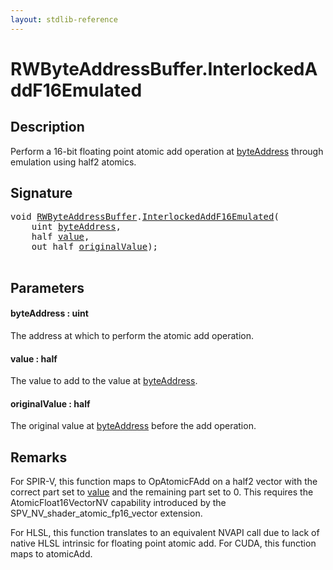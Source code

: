 ```yaml
---
layout: stdlib-reference
---
```


# RWByteAddressBuffer\.InterlockedAddF16Emulated

## Description

Perform a 16-bit floating point atomic add operation at <span class='code'><a href="interlockedaddf16emulated-0beh.html#decl-byteAddress" class="code_param">byteAddress</a></span> through emulation using <span class='code'>half2</span> atomics.



## Signature 

<pre>
<span class="code_keyword">void</span> <a href="../types/rwbyteaddressbuffer-0126d/index.html" class="code_type">RWByteAddressBuffer</a>.<a href="interlockedaddf16emulated-0beh.html">InterlockedAddF16Emulated</a>(
    <span class="code_keyword">uint</span> <a href="interlockedaddf16emulated-0beh.html#decl-byteAddress" class="code_param">byteAddress</a>,
    <span class="code_keyword">half</span> <a href="interlockedaddf16emulated-0beh.html#decl-value" class="code_param">value</a>,
    <span class="code_keyword">out</span> <span class="code_keyword">half</span> <a href="interlockedaddf16emulated-0beh.html#decl-originalValue" class="code_param">originalValue</a>);

</pre>

## Parameters

####  <a id="decl-byteAddress"></a>byteAddress  : uint
The address at which to perform the atomic add operation.

####  <a id="decl-value"></a>value  : half
The value to add to the value at <span class='code'><a href="interlockedaddf16emulated-0beh.html#decl-byteAddress" class="code_param">byteAddress</a></span>.

####  <a id="decl-originalValue"></a>originalValue  : half
The original value at <span class='code'><a href="interlockedaddf16emulated-0beh.html#decl-byteAddress" class="code_param">byteAddress</a></span> before the add operation.


## Remarks
For SPIR-V, this function maps to <span class='code'>OpAtomicFAdd</span> on a <span class='code'>half2</span> vector with the correct part set to <span class='code'><a href="interlockedaddf16emulated-0beh.html#decl-value" class="code_param">value</a></span>
and the remaining part set to 0. This requires the <span class='code'>AtomicFloat16VectorNV</span> capability introduced by the <span class='code'>SPV_NV_shader_atomic_fp16_vector</span>
extension.

For HLSL, this function translates to an equivalent NVAPI call
due to lack of native HLSL intrinsic for floating point atomic add. For CUDA, this function
maps to <span class='code'>atomicAdd</span>.


